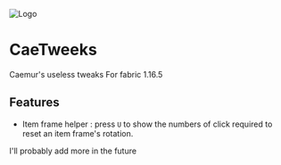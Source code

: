 ![Logo](https://cdn.discordapp.com/attachments/735439950647918612/848206055149666324/icon.png)
# CaeTweeks
Caemur's useless tweaks
For fabric 1.16.5

## Features
- Item frame helper : press `U` to show the numbers of click required to reset an item frame's rotation.

I'll probably add more in the future